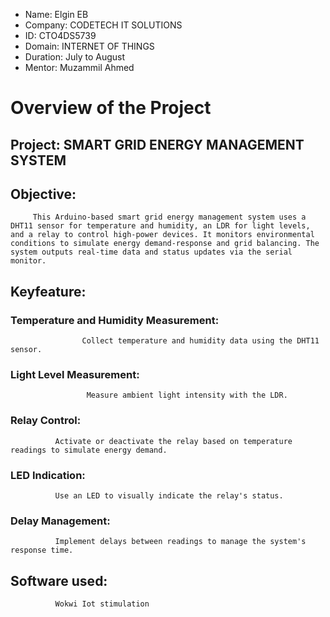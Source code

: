 - Name: Elgin EB
- Company: CODETECH IT SOLUTIONS
- ID: CTO4DS5739
- Domain: INTERNET OF THINGS
- Duration: July to August
- Mentor: Muzammil Ahmed
# Overview of the Project
## Project: SMART GRID ENERGY MANAGEMENT SYSTEM
## Objective:
         This Arduino-based smart grid energy management system uses a DHT11 sensor for temperature and humidity, an LDR for light levels, and a relay to control high-power devices. It monitors environmental conditions to simulate energy demand-response and grid balancing. The system outputs real-time data and status updates via the serial monitor.
## Keyfeature:
### Temperature and Humidity Measurement:
                    Collect temperature and humidity data using the DHT11 sensor.
### Light Level Measurement:
                     Measure ambient light intensity with the LDR.
### Relay Control:
              Activate or deactivate the relay based on temperature readings to simulate energy demand.
### LED Indication:
              Use an LED to visually indicate the relay's status.
### Delay Management:
              Implement delays between readings to manage the system's response time.

## Software used:
              Wokwi Iot stimulation

         
